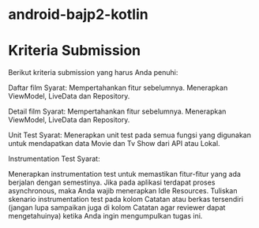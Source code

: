 # android-bajp2-kotlin
# Kriteria Submission
Berikut kriteria submission yang harus Anda penuhi:

Daftar film
Syarat:
Mempertahankan fitur sebelumnya.
Menerapkan ViewModel, LiveData dan Repository.

Detail film
Syarat:
Mempertahankan fitur sebelumnya.
Menerapkan ViewModel, LiveData dan Repository.

Unit Test
Syarat:
Menerapkan unit test pada semua fungsi yang digunakan untuk mendapatkan data Movie dan Tv Show dari API atau Lokal.

Instrumentation Test
Syarat:

Menerapkan instrumentation test untuk memastikan fitur-fitur yang ada berjalan dengan semestinya.
Jika pada aplikasi terdapat proses asynchronous, maka Anda wajib menerapkan Idle Resources.
Tuliskan skenario instrumentation test pada kolom Catatan atau berkas tersendiri (jangan lupa sampaikan juga di kolom Catatan agar reviewer dapat mengetahuinya) ketika Anda ingin mengumpulkan tugas ini.
